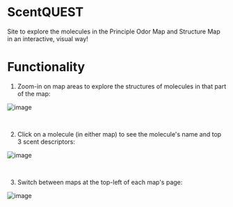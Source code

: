 # ScentQUEST
Site to explore the molecules in the Principle Odor Map and Structure Map in an interactive, visual way!

# Functionality
1. Zoom-in on map areas to explore the structures of molecules in that part of the map:

![image](https://github.com/ctaphal/scentQuest/assets/67525176/8a56148c-b1b5-40e5-bf5d-9ac990d05eac)

&nbsp;&nbsp;

2. Click on a molecule (in either map) to see the molecule's name and top 3 scent descriptors:

![image](https://github.com/ctaphal/scentQuest/assets/67525176/dc5fd204-9f92-4a45-824e-8c01babfcf87)

&nbsp;&nbsp;

3. Switch between maps at the top-left of each map's page: 

![image](https://github.com/ctaphal/scentQuest/assets/67525176/b012363e-f4a6-42be-8b0f-b698382e56b8)
